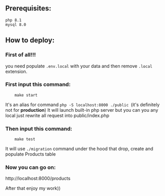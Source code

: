 ## Prerequisites:

    php 8.1
    mysql 8.0

## How to deploy:

### First of all!!!

you need populate `.env.local` with your data and then remove `.local` extension.

### First input this command:
```
    make start
```


It's an alias for command `php -S localhost:8000 ./public `(it's definitely not for **production**)
It will launch built-in php server but you can you any local just rewrite all request into public/index.php

### Then input this command:
```
    make test
```
It will use `./migration` command under the hood that drop, create and populate Products table

### Now you can go on:

http://localhost:8000/products

After that enjoy my work))
